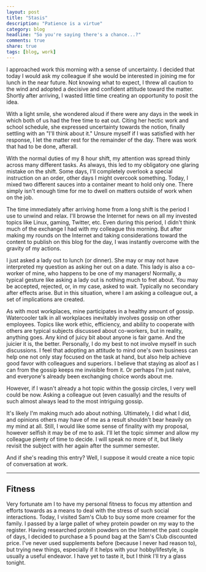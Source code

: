 ```yaml
---
layout: post
title: "Stasis"
description: "Patience is a virtue"
category: blog
headline: "So you're saying there's a chance...?"
comments: true
share: true
tags: [blog, work]
---
```

I approached work this morning with a sense of uncertainty.  I decided that today I would ask my colleague if she would be interested in joining me for lunch in the near future.  Not knowing what to expect, I threw all caution to the wind and adopted a decisive and confident attitude toward the matter.  Shortly after arriving, I wasted little time creating an opportunity to posit the idea.

With a light smile, she wondered aloud if there were any days in the week in which both of us had the free time to eat out.  Citing her hectic work and school schedule, she expressed uncertainty towards the notion, finally settling with an "I'll think about it."  Unsure myself if I was satisfied with her response, I let the matter rest for the remainder of the day.  There was work that had to be done, afterall.

With the normal duties of my 8 hour shift, my attention was spread thinly across many different tasks.  As always, this led to my obligatory one glaring mistake on the shift.  Some days, I'll completely overlook a special instruction on an order, other days I might overcook something.  Today, I mixed two different sauces into a container meant to hold only one.  There simply isn't enough time for me to dwell on matters outside of work when on the job.

The time immediately after arriving home from a long shift is the period I use to unwind and relax.  I'll browse the Internet for news on all my invested topics like Linux, gaming, Twitter, etc.  Even during this period, I didn't think much of the exchange I had with my colleague this morning.  But after making my rounds on the Internet and taking considerations toward the content to publish on this blog for the day, I was instantly overcome with the gravity of my actions.

I just asked a lady out to lunch (or dinner).  She may or may not have interpreted my question as asking her out on a date.  This lady is also a co-worker of mine, who happens to be one of my managers!  Normally, a typical gesture like asking a lady out is nothing much to fret about.  You may be accepted, rejected, or, in my case, asked to wait.  Typically no secondary after effects arise.  But in this situation, where I am asking a colleague out, a set of implications are created.

As with most workplaces, mine participates in a healthy amount of gossip.  Watercooler talk in all workplaces inevitably involves gossip on other employees.  Topics like work ethic, efficiency, and ability to cooperate with others are typical subjects discussed about co-workers, but in reality, anything goes.  Any kind of juicy bit about anyone is fair game.  And the juicier it is, the better.  Personally, I do my best to not involve myself in such discussions.  I feel that adopting an attitude to mind one's own business can help one not only stay focused on the task at hand, but also help achieve good favor with colleagues and superiors.  I believe that staying as aloof as I can from the gossip keeps me invisible from it.  Or perhaps I'm just naive, and everyone's already been exchanging choice words about me.

However, if I wasn't already a hot topic within the gossip circles, I very well could be now.  Asking a colleague out (even casually) and the results of such almost always lead to the most intriguing gossip.

It's likely I'm making much ado about nothing.  Ultimately, I did what I did, and opinions others may have of me as a result shouldn't bear heavily on my mind at all.  Still, I would like some sense of finality with my proposal, however selfish it may be of me to ask.  I'll let the topic simmer and allow my colleague plenty of time to decide.  I will speak no more of it, but likely revisit the subject with her again after the summer semester.

And if she's reading this entry?  Well, I suppose it would create a nice topic of conversation at work.

----

## Fitness

Very fortunate am I to have my personal fitness to focus my attention and efforts towards as a means to deal with the stress of such social interactions.  Today, I visited Sam's Club to buy some more creamer for the family.  I passed by a large pallet of whey protein powder on my way to the register.  Having researched protein powders on the Internet the past couple of days, I decided to purchase a 5 pound bag at the Sam's Club discounted price.  I've never used supplements before (because I never had reason to), but trying new things, especially if it helps with your hobby/lifestyle, is usually a useful endeavor.  I have yet to taste it, but I think I'll try a glass tonight.
